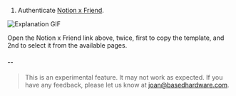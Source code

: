
1. Authenticate [Notion x Friend](https://d65d-2401-4900-1c0f-54b7-2919-6aa5-b607-6298.ngrok-free.app/setup-chat-mail).

![Explanation GIF](assets/explanation.gif)

Open the Notion x Friend link above, twice, first to copy the template, and 2nd to select it from the available pages.
#### --

> This is an experimental feature. It may not work as expected. If you have any feedback, please let us know at joan@basedhardware.com.
